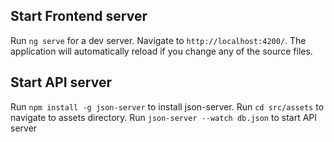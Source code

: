 ## Start Frontend server

Run `ng serve` for a dev server. Navigate to `http://localhost:4200/`. The application will automatically reload if you change any of the source files.

## Start API server

Run `npm install -g json-server` to install json-server.
Run `cd src/assets` to navigate to assets directory.
Run `json-server --watch db.json` to start API server
